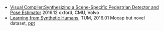 - [Visual Compiler:Synthesizing a Scene-Specific Pedestrian Detector and Pose Estimator](https://arxiv.org/pdf/1612.05234.pdf) 2016.12 oxford, CMU, Volvo
- [Learning from Synthetic Humans](https://arxiv.org/pdf/1701.01370), TUM, 2016.01 Mocap but novel dataset, [ppt](https://docs.google.com/presentation/d/1FUgJGiM94JUwosnXk6FgMLBJASbKJ-nhtHvtaOqaJl4/edit?usp=sharing)
